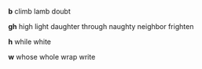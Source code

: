 **b**
climb
lamb
doubt

**gh**
high
light
daughter
through
naughty
neighbor
frighten

**h**
while
white

**w**
whose
whole
wrap
write
